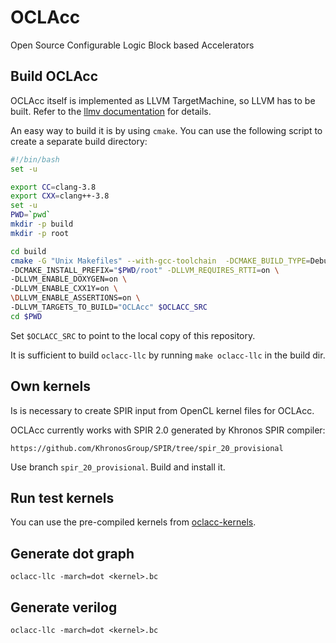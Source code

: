 # OCLAcc
Open Source Configurable Logic Block based Accelerators

## Build OCLAcc
OCLAcc itself is implemented as LLVM TargetMachine, so LLVM has to be built.
Refer to the [llmv documentation](http://llvm.org/docs/GettingStarted.html) for details.

An easy way to build it is by using `cmake`. You can use the following script to create a separate build directory:
```bash
#!/bin/bash
set -u

export CC=clang-3.8
export CXX=clang++-3.8
set -u
PWD=`pwd`
mkdir -p build
mkdir -p root

cd build
cmake -G "Unix Makefiles" --with-gcc-toolchain  -DCMAKE_BUILD_TYPE=Debug \
-DCMAKE_INSTALL_PREFIX="$PWD/root" -DLLVM_REQUIRES_RTTI=on \
-DLLVM_ENABLE_DOXYGEN=on \
-DLLVM_ENABLE_CXX1Y=on \
\DLLVM_ENABLE_ASSERTIONS=on \
-DLLVM_TARGETS_TO_BUILD="OCLAcc" $OCLACC_SRC
cd $PWD
```
Set `$OCLACC_SRC` to point to the local copy of this repository.

It is sufficient to build `oclacc-llc` by running `make oclacc-llc` in the build dir.

## Own kernels

Is is necessary to create SPIR input from OpenCL kernel files for OCLAcc.

OCLAcc currently works with SPIR 2.0 generated by Khronos SPIR compiler:

`https://github.com/KhronosGroup/SPIR/tree/spir_20_provisional`

Use branch `spir_20_provisional`. Build and install it.

## Run test kernels

You can use the pre-compiled kernels from [oclacc-kernels](https://github.com/sifrrich/oclacc-kernels).

## Generate dot graph
`oclacc-llc -march=dot <kernel>.bc`

## Generate verilog
`oclacc-llc -march=dot <kernel>.bc`
